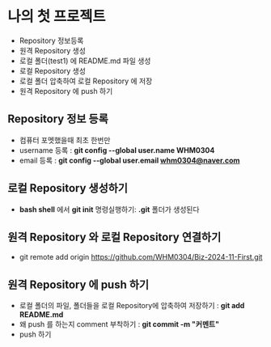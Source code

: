 # 나의 첫 프로젝트
- Repository 정보등록
- 원격 Repository 생성
- 로컬 폴더(test1) 에 README.md 파일 생성
- 로컬 Repository 생성
- 로컬 폴더 압축하여 로컬 Repository 에 저장
- 원격 Repository 에 push 하기

## Repository 정보 등록
- 컴퓨터 포멧했을때 최초 한번만
- username 등록 : **git config --global user.name WHM0304**
- email 등록 : **git config --global user.email whm0304@naver.com**

## 로컬 Repository 생성하기
- **bash shell** 에서 **git init** 
명령실행하기: **.git** 폴더가 생성된다

## 원격 Repository 와 로컬 Repository 연결하기 
- git remote add origin https://github.com/WHM0304/Biz-2024-11-First.git


## 원격 Repository 에 push 하기
- 로컬 폴더의 파일, 폴더들을 로컬 Repository에 압축하여 저장하기 : **git add README.md**
- 왜 push 를 하는지 comment 부착하기 : **git commit -m "커멘트"**
- push 하기